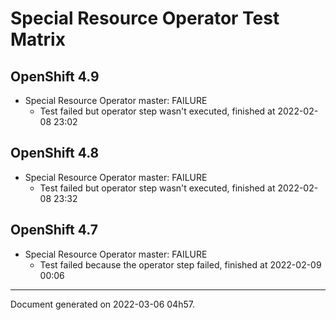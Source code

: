 
Special Resource Operator Test Matrix
=====================================

OpenShift 4.9
-------------



* Special Resource Operator master: FAILURE
  - Test failed but operator step wasn't executed, finished at 2022-02-08 23:02

OpenShift 4.8
-------------



* Special Resource Operator master: FAILURE
  - Test failed but operator step wasn't executed, finished at 2022-02-08 23:32

OpenShift 4.7
-------------



* Special Resource Operator master: FAILURE
  - Test failed because the operator step failed, finished at 2022-02-09 00:06

---
Document generated on 2022-03-06 04h57.
